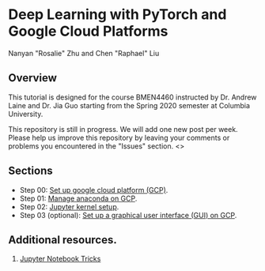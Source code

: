 # Deep Learning with PyTorch and Google Cloud Platforms
Nanyan "Rosalie" Zhu and Chen "Raphael" Liu

## Overview
This tutorial is designed for the course BMEN4460 instructed by Dr. Andrew Laine and Dr. Jia Guo starting from the Spring 2020 semester at Columbia University.</br>

This repository is still in progress. We will add one new post per week. Please help us improve this repository by leaving your comments or problems you encountered in the "Issues" section.
<>

## Sections
- Step 00: [Set up google cloud platform (GCP)](https://github.com/RnR-2018/Deep-learning-with-PyTorch-and-GCP/tree/master/Step00_set_up_GCP).
- Step 01: [Manage anaconda on GCP](https://github.com/RnR-2018/Deep-learning-with-PyTorch-and-GCP/tree/master/Step01_manage_anaconda_on_GCP).
- Step 02: [Jupyter kernel setup](https://github.com/RnR-2018/Deep-learning-with-PyTorch-and-GCP/tree/master/Step02_Jupyter_lab).
- Step 03 (optional): [Set up a graphical user interface (GUI) on GCP](https://github.com/RnR-2018/Deep-learning-with-PyTorch-and-GCP/tree/master/Step03_GUI_setup%20(optional)).

## Additional resources.
1. [Jupyter Notebook Tricks](https://www.dataquest.io/blog/jupyter-notebook-tips-tricks-shortcuts/)


